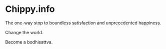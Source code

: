 # Chippy.info
The one-way stop to boundless satisfaction and unprecedented happiness.

Change the world.

Become a bodhisattva.
